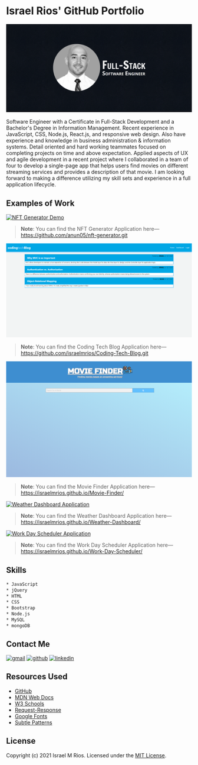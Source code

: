 # Israel Rios' GitHub Portfolio

![I am GitHub Readme Generator's creator](./assets/img/self-image-banner.png)

Software Engineer with a Certificate in Full-Stack Development and a Bachelor's Degree in Information Management. Recent experience in JavaScript, CSS, Node.js, React.js, and responsive web design. Also have experience and knowledge in business administration & information systems. Detail oriented and hard working teammates focused on completing projects on time and above expectation. Applied aspects of UX and agile development in a recent project where I collaborated in a team of four to develop a single-page app that helps users find movies on different streaming services and provides a description of that movie. I am looking forward to making a difference utilizing my skill sets and experience in a full application lifecycle.

## Examples of Work

[![NFT Generator Demo](./assets/img/NFT-Generator-App.gif)](https://github.com/anun05/nft-generator.git)
> **Note**: You can find the NFT Generator Application here&mdash; https://github.com/anun05/nft-generator.git

[![Coding Tech Blog Application](./assets/img/Coding-Tech-Blog-App.png)](https://github.com/israelmrios/Coding-Tech-Blog.git)
> **Note**: You can find the Coding Tech Blog Application here&mdash; https://github.com/israelmrios/Coding-Tech-Blog.git

[![Movie Finder Demo](./assets/img/Movie-Finder-App.png)](https://israelmrios.github.io/Movie-Finder/)
> **Note**: You can find the Movie Finder Application here&mdash; https://israelmrios.github.io/Movie-Finder/

[![Weather Dashboard Application](./assets/img/weather-dashboard-demo.gif)](https://israelmrios.github.io/Weather-Dashboard/)
> **Note**: You can find the Weather Dashboard Application here&mdash; https://israelmrios.github.io/Weather-Dashboard/

[![Work Day Scheduler Application](./assets/img/Work-Day-Scheduler-Demo.gif)](https://israelmrios.github.io/Work-Day-Scheduler/)
> **Note**: You can find the Work Day Scheduler Application here&mdash; https://israelmrios.github.io/Work-Day-Scheduler/

## Skills

```
* JavaScript
* jQuery
* HTML
* CSS
* Bootstrap
* Node.js
* MySQL
* mongoDB
```

## Contact Me
[<img src='https://cdn.jsdelivr.net/npm/simple-icons@3.0.1/icons/gmail.svg' alt='gmail' height='40'>](mailto:israelm.riosjr@gmail.com) [<img src='https://cdn.jsdelivr.net/npm/simple-icons@3.0.1/icons/github.svg' alt='github' height='40'>](https://github.com/israelmrios) [<img src='https://cdn.jsdelivr.net/npm/simple-icons@3.0.1/icons/linkedin.svg' alt='linkedin' height='40'>](https://www.linkedin.com/in/israel-m-rios-jr-93a81a38//)

## Resources Used
* [GitHub](http://github.com)
* [MDN Web Docs](https://developer.mozilla.org)
* [W3 Schools](https://www.w3schools.com/)
* [Request-Response](https://coding-boot-camp.github.io/full-stack/github/professional-readme-guide)
* [Google Fonts](https://fonts.google.com/)
* [Subtle Patterns](https://www.toptal.com/designers/subtlepatterns/)

## License
Copyright (c) 2021 Israel M Rios.
Licensed under the [MIT License](LICENSE).